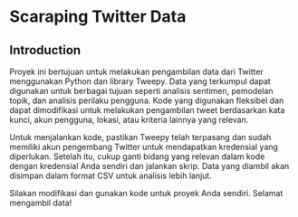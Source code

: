# Scaraping Twitter Data

## Introduction

Proyek ini bertujuan untuk melakukan pengambilan data dari Twitter menggunakan Python dan library Tweepy. Data yang terkumpul dapat digunakan untuk berbagai tujuan seperti analisis sentimen, pemodelan topik, dan analisis perilaku pengguna. Kode yang digunakan fleksibel dan dapat dimodifikasi untuk melakukan pengambilan tweet berdasarkan kata kunci, akun pengguna, lokasi, atau kriteria lainnya yang relevan.

Untuk menjalankan kode, pastikan Tweepy telah terpasang dan sudah memiliki akun pengembang Twitter untuk mendapatkan kredensial yang diperlukan. Setelah itu, cukup ganti bidang yang relevan dalam kode dengan kredensial Anda sendiri dan jalankan skrip. Data yang diambil akan disimpan dalam format CSV untuk analisis lebih lanjut.

Silakan modifikasi dan gunakan kode untuk proyek Anda sendiri. Selamat mengambil data!
